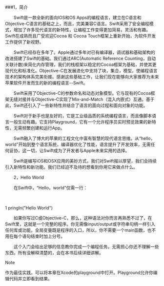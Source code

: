 ###1，简介

 

　　Swift是一款全新的面向IOS和OS Apps的编程语言，建立在C语言和Objective-C语言的基础之上，而且，完美兼容C语言。Swift采用了安全编程模式，增加了许多现代语言的新特性，让编程工作变得更加简易，灵活和有趣。Swift在成熟而且广受欢迎Cocoa 和 Cocoa Touch框架上重新开始，为软件开发工作提供了新视野。

　　Swift已经存在多年了。Apple通过多年对已有编译器，调试器和基础架构的改进搭建了Swift的基础。我们通过ARC(Automatic Reference Counting，自动关联计数)来简化内存管理，我们的栈框架以稳定的Cocoa框架为基础，并使其更现代化和标准化。Objective-C在发展进化中支持了块，集合，模型，使编程语言技术的架构体系完美衔接。感谢这些基础工作，让我们现在能够向大家推荐为未来苹果软件开发而生的新的编程语言--Swift。

　　Swift采用了Objective-C的参数命名和动态对象模型。它与现有的Cocoa框架无缝对接并与Objective-C实现了Mix-and-Match（混入内嵌式）互通。基于此，Swift还引入了一些新特性并结合了语言的面向过程和面向对象的功能。

　　Swift对于新手也是友好的，它是工业级品质的系统编程语言，而且像脚本语言一般生动有趣。它支持Playground，它有一个允许程序员实时预览效果的新特性，无需频繁创建和运行App。

　　Swift融入了博大的苹果的工程文化中富有智慧的现代语言思维。从“hello，world”开始到整个语言系统，编译器优化了性能，语言提升了开发效率，无需任何妥协，这一切，让Swift成为了开发者与Apple未来实用的选择。

　　Swift是编写iOS和OSX应用的美妙方式，我们对Swift报以厚望，我们会持续引入新特性和新功能。我们已经迫不及待的想看到你用它来做点什么。

 

　　2，Hello World

 

　　在Swift中，“Hello，world”仅需一行：

　　　　

1 pringIn("Hello World")
 

　　如果你写过C或Objective-C，那么，这种语法对你而言再熟悉不过了，在Swift里，这就是一个完整的程序。你无需像input/output或字符串句柄一样引入任何库或功能，全局变量既是程序的入口，所以，你不需要一个main函数，也不用在每个语句结束时加上分号。

　　这个入门会给出足够的信息教你完成一个编程任务。无需担心你还不理解一些东西，所有没解释清楚的，会在本书后续详细讲解。

Note

作为最佳实践，可以将本章在Xcode的playground中打开。Playground允许你编辑代码并立即看到结果。
